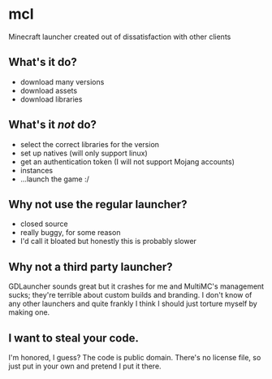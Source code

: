 # mcl

Minecraft launcher created out of dissatisfaction with other clients

## What's it do?

- download many versions
- download assets
- download libraries

## What's it *not* do?

- select the correct libraries for the version
- set up natives (will only support linux)
- get an authentication token (I will not support Mojang accounts)
- instances
- ...launch the game :/

## Why not use the regular launcher?

- closed source
- really buggy, for some reason
- I'd call it bloated but honestly this is probably slower

## Why not a third party launcher?

GDLauncher sounds great but it crashes for me and MultiMC's management sucks; they're terrible about custom builds and branding. I don't know of any other launchers and quite frankly I think I should just torture myself by making one.

## I want to steal your code.

I'm honored, I guess? The code is public domain. There's no license file, so just put in your own and pretend I put it there.

